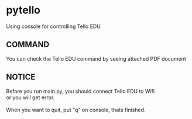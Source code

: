 # pytello

Using console for controlling Tello EDU
<br>

## COMMAND 

You can check the Tello EDU command by seeing attached PDF document<br>

## NOTICE

Before you run main.py, you should connect Tello EDU to Wifi<br>
or you will get error.
<br>
<br>
When you want to quit, put "q" on console, thats finished.
